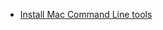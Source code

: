 - [Install Mac Command Line tools](https://osxdaily.com/2014/02/12/install-command-line-tools-mac-os-x/)

